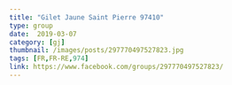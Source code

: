 ```yaml
---
title: "Gilet Jaune Saint Pierre 97410"
type: group
date:  2019-03-07
category: [gj]
thumbnail: /images/posts/297770497527823.jpg
tags: [FR,FR-RE,974]
link: https://www.facebook.com/groups/297770497527823/
---
```

